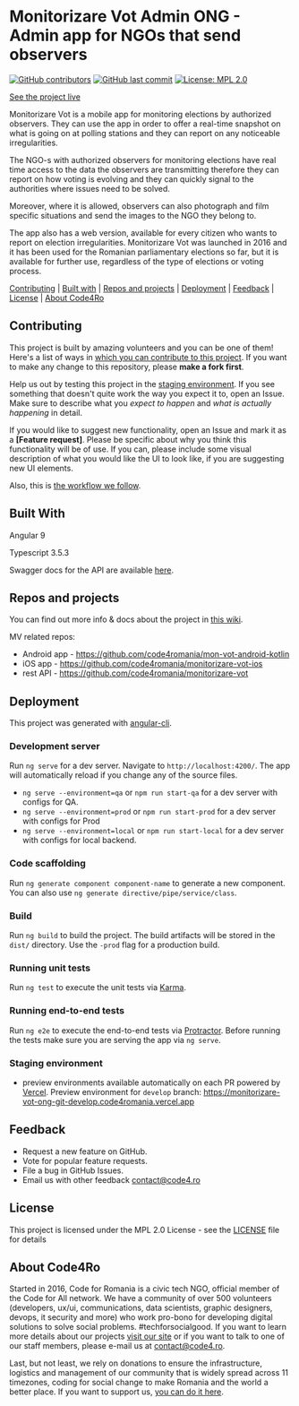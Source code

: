# Monitorizare Vot Admin ONG - Admin app for NGOs that send observers

[![GitHub contributors](https://img.shields.io/github/contributors/code4romania/monitorizare-vot-ong.svg?style=for-the-badge)](https://github.com/code4romania/monitorizare-vot-ong/graphs/contributors) [![GitHub last commit](https://img.shields.io/github/last-commit/code4romania/monitorizare-vot-ong.svg?style=for-the-badge)](https://github.com/code4romania/monitorizare-vot-ong/commits/master) [![License: MPL 2.0](https://img.shields.io/badge/license-MPL%202.0-brightgreen.svg?style=for-the-badge)](https://opensource.org/licenses/MPL-2.0)

[See the project live](https://app.votemonitor.org)

Monitorizare Vot is a mobile app for monitoring elections by authorized observers. They can use the app in order to offer a real-time snapshot on what is going on at polling stations and they can report on any noticeable irregularities.

The NGO-s with authorized observers for monitoring elections have real time access to the data the observers are transmitting therefore they can report on how voting is evolving and they can quickly signal to the authorities where issues need to be solved.

Moreover, where it is allowed, observers can also photograph and film specific situations and send the images to the NGO they belong to.

The app also has a web version, available for every citizen who wants to report on election irregularities. Monitorizare Vot was launched in 2016 and it has been used for the Romanian parliamentary elections so far, but it is available for further use, regardless of the type of elections or voting process.

[Contributing](#contributing) | [Built with](#built-with) | [Repos and projects](#repos-and-projects) | [Deployment](#deployment) | [Feedback](#feedback) | [License](#license) | [About Code4Ro](#about-code4ro)

## Contributing

This project is built by amazing volunteers and you can be one of them! Here's a list of ways in [which you can contribute to this project](https://github.com/code4romania/.github/blob/master/CONTRIBUTING.md). If you want to make any change to this repository, please **make a fork first**.

Help us out by testing this project in the [staging environment](https://monitorizare-vot-ong-git-develop.code4romania.vercel.app). If you see something that doesn't quite work the way you expect it to, open an Issue. Make sure to describe what you _expect to happen_ and _what is actually happening_ in detail.

If you would like to suggest new functionality, open an Issue and mark it as a **[Feature request]**. Please be specific about why you think this functionality will be of use. If you can, please include some visual description of what you would like the UI to look like, if you are suggesting new UI elements.

Also, this is [the workflow we follow](https://github.com/code4romania/.github/blob/master/WORKFLOW.md).

## Built With

Angular 9

Typescript 3.5.3

Swagger docs for the API are available [here](https://api.votemonitor.org/swagger/index.html).

## Repos and projects

You can find out more info & docs about the project in [this wiki](https://github.com/code4romania/monitorizare-vot/wiki).

MV related repos:

- Android app - https://github.com/code4romania/mon-vot-android-kotlin
- iOS app - https://github.com/code4romania/monitorizare-vot-ios
- rest API - https://github.com/code4romania/monitorizare-vot

## Deployment

This project was generated with [angular-cli](https://github.com/angular/angular-cli).

### Development server

Run `ng serve` for a dev server. Navigate to `http://localhost:4200/`. The app will automatically reload if you change any of the source files.

- `ng serve --environment=qa` or `npm run start-qa` for a dev server with configs for QA.
- `ng serve --environment=prod` or `npm run start-prod` for a dev server with configs for Prod
- `ng serve --environment=local` or `npm run start-local` for a dev server with configs for local backend.

### Code scaffolding

Run `ng generate component component-name` to generate a new component. You can also use `ng generate directive/pipe/service/class`.

### Build

Run `ng build` to build the project. The build artifacts will be stored in the `dist/` directory. Use the `-prod` flag for a production build.

### Running unit tests

Run `ng test` to execute the unit tests via [Karma](https://karma-runner.github.io).

### Running end-to-end tests

Run `ng e2e` to execute the end-to-end tests via [Protractor](http://www.protractortest.org/).
Before running the tests make sure you are serving the app via `ng serve`.

### Staging environment

- preview environments available automatically on each PR powered by [Vercel](https://vercel.com/). Preview environment for `develop` branch: https://monitorizare-vot-ong-git-develop.code4romania.vercel.app

## Feedback

- Request a new feature on GitHub.
- Vote for popular feature requests.
- File a bug in GitHub Issues.
- Email us with other feedback contact@code4.ro

## License

This project is licensed under the MPL 2.0 License - see the [LICENSE](LICENSE) file for details

## About Code4Ro

Started in 2016, Code for Romania is a civic tech NGO, official member of the Code for All network. We have a community of over 500 volunteers (developers, ux/ui, communications, data scientists, graphic designers, devops, it security and more) who work pro-bono for developing digital solutions to solve social problems. #techforsocialgood. If you want to learn more details about our projects [visit our site](https://www.code4.ro/en/) or if you want to talk to one of our staff members, please e-mail us at contact@code4.ro.

Last, but not least, we rely on donations to ensure the infrastructure, logistics and management of our community that is widely spread across 11 timezones, coding for social change to make Romania and the world a better place. If you want to support us, [you can do it here](https://code4.ro/en/donate/).
